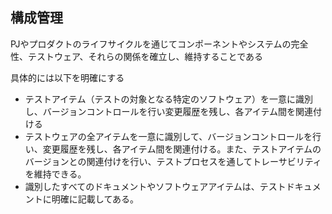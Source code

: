 ## 構成管理
PJやプロダクトのライフサイクルを通じてコンポーネントやシステムの完全性、テストウェア、それらの関係を確立し、維持することである

具体的には以下を明確にする
-  テストアイテム（テストの対象となる特定のソフトウェア）を一意に識別し、バージョンコントロールを行い変更履歴を残し、各アイテム間を関連付ける
-  テストウェアの全アイテムを一意に識別して、バージョンコントロールを行い、変更履歴を残し、各アイテム間を関連付ける。また、テストアイテムのバージョンとの関連付けを行い、テストプロセスを通してトレーサビリティを維持できる。
-  識別したすべてのドキュメントやソフトウェアアイテムは、テストドキュメントに明確に記載してある。


